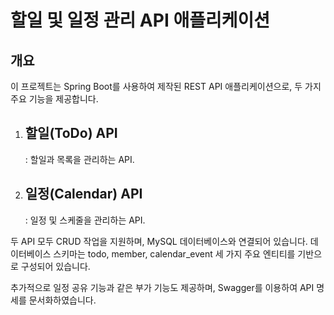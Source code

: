 <h1>할일 및 일정 관리 API 애플리케이션</h1>
<h2>개요</h2>
이 프로젝트는 Spring Boot를 사용하여 제작된 REST API 애플리케이션으로, 두 가지 주요 기능을 제공합니다.

1. <h2>할일(ToDo) API</h2>: 할일과 목록을 관리하는 API.
2. <h2>일정(Calendar) API</h2>: 일정 및 스케줄을 관리하는 API.
두 API 모두 CRUD 작업을 지원하며, MySQL 데이터베이스와 연결되어 있습니다. 데이터베이스 스키마는 todo, member, calendar_event 세 가지 주요 엔티티를 기반으로 구성되어 있습니다.

추가적으로 일정 공유 기능과 같은 부가 기능도 제공하며, Swagger를 이용하여 API 명세를 문서화하였습니다.

